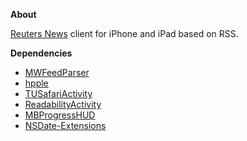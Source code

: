 <B>About</B>

[Reuters News](http://www.reuters.com/) client for iPhone and iPad based on RSS.

<B>Dependencies</B>

- [MWFeedParser](https://github.com/mwaterfall/MWFeedParser)
- [hpple](https://github.com/topfunky/hpple)
- [TUSafariActivity](https://github.com/davbeck/TUSafariActivity)
- [ReadabilityActivity](https://github.com/arc90/ReadabilityActivity)
- [MBProgressHUD](https://github.com/jdg/MBProgressHUD)
- [NSDate-Extensions](https://github.com/erica/NSDate-Extensions)
